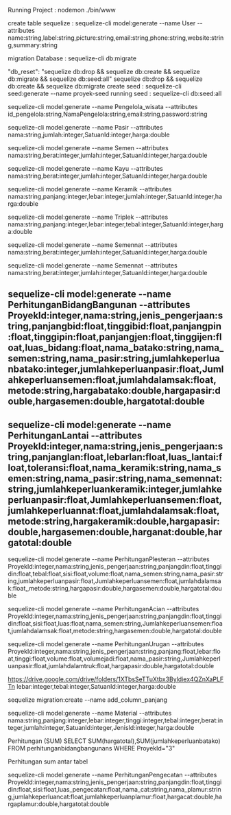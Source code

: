 Running Project : nodemon ./bin/www

create table sequelize : sequelize-cli model:generate --name User --attributes name:string,label:string,picture:string,email:string,phone:string,website:string,summary:string

migration Database : sequelize-cli db:migrate

 "db_reset": "sequelize db:drop && sequelize db:create && sequelize db:migrate && sequelize db:seed:all"
sequelize db:drop && sequelize db:create && sequelize db:migrate 
create seed : sequelize-cli seed:generate --name proyek-seed
running seed : sequelize-cli db:seed:all

<!-- <div class="form-group">
            <label>Satuan</label>
            <select required id="satuan" name="satuan" class="form-control">
              <option value="">--- Pilih Satuan Barang ---</option>
              <% for (let i = 0; i < satuan.length; i++ ) { %>
              <option value="<%= satuan[i].id %>"><%= satuan[i].nama_satuan %></option>
              <% } %>
            </select>
          </div> -->
sequelize-cli model:generate --name Pengelola_wisata --attributes id_pengelola:string,NamaPengelola:string,email:string,password:string

sequelize-cli model:generate --name Pasir --attributes nama:string,jumlah:integer,SatuanId:integer,harga:double

sequelize-cli model:generate --name Semen --attributes nama:string,berat:integer,jumlah:integer,SatuanId:integer,harga:double

sequelize-cli model:generate --name Kayu --attributes nama:string,berat:integer,jumlah:integer,SatuanId:integer,harga:double

sequelize-cli model:generate --name Keramik --attributes nama:string,panjang:integer,lebar:integer,jumlah:integer,SatuanId:integer,harga:double

sequelize-cli model:generate --name Triplek --attributes nama:string,panjang:integer,lebar:integer,tebal:integer,SatuanId:integer,harga:double

sequelize-cli model:generate --name Semennat --attributes nama:string,berat:integer,jumlah:integer,SatuanId:integer,harga:double

sequelize-cli model:generate --name Semennat --attributes nama:string,berat:integer,jumlah:integer,SatuanId:integer,harga:double


sequelize-cli model:generate --name PerhitunganBidangBangunan --attributes ProyekId:integer,nama:string,jenis_pengerjaan:string,panjangbid:float,tinggibid:float,panjangpin:float,tinggipin:float,panjangjen:float,tinggijen:float,luas_bidang:float,nama_batako:string,nama_semen:string,nama_pasir:string,jumlahkeperluanbatako:integer,jumlahkeperluanpasir:float,Jumlahkeperluansemen:float,jumlahdalamsak:float,metode:string,hargabatako:double,hargapasir:double,hargasemen:double,hargatotal:double
----------------------
sequelize-cli model:generate --name PerhitunganLantai --attributes ProyekId:integer,nama:string,jenis_pengerjaan:string,panjanglan:float,lebarlan:float,luas_lantai:float,toleransi:float,nama_keramik:string,nama_semen:string,nama_pasir:string,nama_semennat:string,jumlahkeperluankeramik:integer,jumlahkeperluanpasir:float,Jumlahkeperluansemen:float,jumlahkeperluannat:float,jumlahdalamsak:float,metode:string,hargakeramik:double,hargapasir:double,hargasemen:double,harganat:double,hargatotal:double
-----------------------------

sequelize-cli model:generate --name PerhitunganPlesteran --attributes ProyekId:integer,nama:string,jenis_pengerjaan:string,panjangdin:float,tinggidin:float,tebal:float,sisi:float,volume:float,nama_semen:string,nama_pasir:string,jumlahkeperluanpasir:float,Jumlahkeperluansemen:float,jumlahdalamsak:float,,metode:string,hargapasir:double,hargasemen:double,hargatotal:double


sequelize-cli model:generate --name PerhitunganAcian --attributes ProyekId:integer,nama:string,jenis_pengerjaan:string,panjangdin:float,tinggidin:float,sisi:float,luas:float,nama_semen:string,Jumlahkeperluansemen:float,jumlahdalamsak:float,metode:string,hargasemen:double,hargatotal:double

sequelize-cli model:generate --name PerhitunganUrugan --attributes ProyekId:integer,nama:string,jenis_pengerjaan:string,panjang:float,lebar:float,tinggi:float,volume:float,volumejadi:float,nama_pasir:string,Jumlahkeperluanpasir:float,jumlahdalamtruk:float,hargapasir:double,hargatotal:double


https://drive.google.com/drive/folders/1XTbsSeTTuXtbx3Byldiex4QZnXaPLFTn
lebar:integer,tebal:integer,SatuanId:integer,harga:double

sequelize migration:create --name add_column_panjang


sequelize-cli model:generate --name Material --attributes nama:string,panjang:integer,lebar:integer,tinggi:integer,tebal:integer,berat:integer,jumlah:integer,SatuanId:integer,JenisId:integer,harga:double

Perhitungan (SUM)
SELECT SUM(hargatotal),SUM(jumlahkeperluanbatako) FROM perhitunganbidangbangunans WHERE ProyekId="3" 

Perhitungan sum antar tabel

sequelize-cli model:generate --name PerhitunganPengecatan --attributes ProyekId:integer,nama:string,jenis_pengerjaan:string,panjangdin:float,tinggidin:float,sisi:float,luas_pengecatan:float,nama_cat:string,nama_plamur:string,jumlahkeperluancat:float,jumlahkeperluanplamur:float,hargacat:double,hargaplamur:double,hargatotal:double

